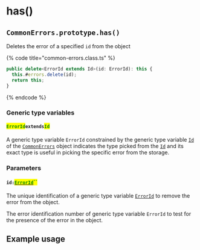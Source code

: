 # has()

## `CommonErrors.prototype.has()`

Deletes the error of a specified `id` from the object

{% code title="common-errors.class.ts" %}
```typescript
public delete<ErrorId extends Id>(id: ErrorId): this {
  this.#errors.delete(id);
  return this;
}
```
{% endcode %}

### Generic type variables

#### <mark style="color:green;">`ErrorId`</mark>`extends`<mark style="color:green;">`Id`</mark>

A generic type variable `ErrorId` constrained by the generic type variable [`Id`](../v-generic-type-variables.md#wrap-opening) of the [`CommonErrors`](broken-reference) object indicates the type picked from the [`Id`](../v-generic-type-variables.md#wrap-opening) and its exact type is useful in picking the specific error from the storage.

### Parameters

#### `id:`[<mark style="color:green;">`ErrorId`</mark>](has.md#erroridextendsid)<mark style="color:green;">``</mark>

The unique identification of a generic type variable [`ErrorId`](has.md#erroridextendsid) to remove the error from the object.

The error identification number of generic type variable `ErrorId` to test for the presence of the error in the object.

## Example usage

